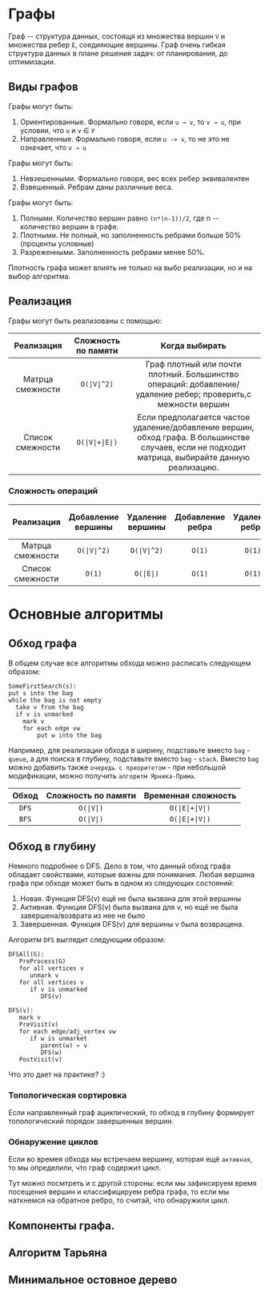 # Графы

Граф -- структура данных, состоящя из множества вершин `V` и множества ребер `E`, соедияющие вершины.
Граф очень гибкая структура данных в плане решения задач: от планирования, до оптимизации.

## Виды графов

Графы могут быть:
1) Ориентированные. Формально говоря, если `u → v`, то `v → u`, при условии, что `u` и `v` ∈ `У`
1) Направленные. Формально говоря, если `u -> v`, то не это не означает, что  `v → u`

Графы могут быть:
1) Невзешенными. Формально говоря, вес всех ребер эквивалентен
2) Взвешенный. Ребрам даны различные веса.


Графы могут быть:
1) Полными. Количество вершин равно `(n*(n-1))/2`, где n -- количество вершин в графе.
2) Плотными. Не полный, но заполненность ребрами больше 50% (проценты условные)
3) Разреженными.  Заполненность ребрами менее 50%.

Плотность графа может влиять не только на выбо реализации, но и на выбор алгоритма.

## Реализация

Графы могут быть реализованы с помощью:

| Реализация            | Сложность по памяти  |  Когда выбирать            |
|:---------------------:|:--------------------:|:--------------------------:|
| Матрца смежности      | `O(\|V\|^2)`         | Граф плотный или почти плотный. Большинство операций: добавление/удаление ребер; проверить,с межности вершин                                      |
| Список смежности      | `O(\|V\|+\|E\|)`     | Если предполагается частое удаление/добавление вершин, обход графа. В большинстве случаев, если не подходит матрица, выбирайте данную реализацию. |

### Сложность операций


| Реализация            |  Добавление вершины  |  Удаление вершины|   Добавление ребра | Удаление ребра | Проверить смежность вершин |
|:---------------------:|:--------------------:|:----------------:|:------------------:|:--------------:|:--------------------------:|
| Матрца смежности      | `O(\|V\|^2)`         |  `O(\|V\|^2)`    |    `O(1)`          |   `O(1)`       |   `O(1)`                   |
| Список смежности      | `O(1)`               |   `O(\|E\|)`     |   `O(1)`           |    `O(1)`      |   `O(\|E\|)`               |

# Основные алгоритмы

## Обход графа

В общем случае все алгоритмы обхода можно расписать следующем образом:

```
SomeFirstSearch(s):
put s into the bag
while the bag is not empty
  take v from the bag
  if v is unmarked
    mark v
    for each edge vw
        put w into the bag
```

Например, для реализации обхода в ширину, подставьте вместо `bag` - `queue`, а для поиска в глубину, подставьте вместо `bag` - `stack`.
Вместо `bag` можно добавить также `очередь с приоритетом` - при небольшой модификации, можно получить `алгоритм Ярника-Прима`.

| Обход | Сложность по памяти | Временная сложность  |
|:-----:|:-------------------:|:--------------------:|
| `DFS` |    `O(\|V\|)`       |  `O(\|E\|+\|V\|)`    |
| `BFS` |    `O(\|V\|)`       |  `O(\|E\|+\|V\|)`    |

## Обход в глубину

Немного подробнее о DFS. Дело в том, что данный обход графа обладает свойствами, которые важны для понимания. 
Любая вершина графа при обходе может быть в одном из следующих состояний:
1) Новая. Функция DFS(v) ещё не была вызвана для этой вершины
2) Активная. Функция DFS(v) была вызвана для v, но ещё не была завершена/возврата из нее не было
3) Завершенная. Функция DFS(v) для вершины v была возвращена.

Алгоритм `DFS` выглядит следующим образом:

```
DFSAll(G):
   PreProcess(G)
   for all vertices v
      unmark v
   for all vertices v
      if v is unmarked
         DFS(v)

DFS(v):
   mark v
   PreVisit(v)
   for each edge/adj_vertex vw
      if w is unmarket
         parent(w) ← v
         DFS(w)
   PostVisit(v)
``` 

Что это дает на практике? :)

### Топологическая сортировка

Если направленный граф ациклический, то обход в глубину формирует топологический порядок завершенных вершин.

### Обнаружение циклов

Если во времея обхода мы встречаем вершину, которая ещё `активная`, то мы определили, что граф содержит цикл.

Тут можно посмтреть и с другой стороны: если мы зафиксируем время посещения вершин и классифицируем ребра графа, то если 
мы наткнемся на обратное ребро, то считай, что обнаружили цикл.

## Компоненты графа. 

## Алгоритм Тарьяна

## Минимальное остовное дерево
